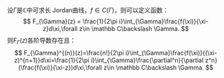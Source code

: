 设$\Gamma$是$\mathbb C$中可求长 Jordan曲线，$f\in C(\Gamma)$，则可以定义函数：
$$
F_{\Gamma}(z) = \frac{1}{2\pi i}\int_{\Gamma}\frac{f(\xi)}{\xi-z}d\xi,\forall z\in \mathbb C\backslash \Gamma.
$$
则$F_{\Gamma}(z)$各阶导数存在且：
$$
F_{\Gamma}^{(n)}(z)=\frac{n!}{2\pi i}\int_{\Gamma}\frac{f(\xi)}{(\xi-z)^{n+1}}d\xi=\frac{1}{2\pi i}\int_{\Gamma}\frac{\partial^n}{\partial z^n}(\frac{f(\xi)}{\xi-z})d\xi,\forall z\in \mathbb C\backslash \Gamma.
$$